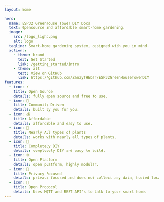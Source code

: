 ```yaml
---
layout: home

hero:
  name: ESP32 Greenhouse Tower DIY Docs
  text: Opensource and affordable smart-home gardening.
  image:
    src: /logo_light.png
    alt: logo
  tagline: Smart-home gardening system, designed with you in mind.
  actions:
    - theme: brand
      text: Get Started
      link: /getting_started/intro
    - theme: alt
      text: View on GitHub
      link: https://github.com/ZanzyTHEbar/ESP32GreenHouseTowerDIY
features:
  - icon: ⚡️
    title: Open Source
    details: fully open source and free to use.
  - icon: 🎉
    title: Community Driven
    details: built by you for you.
  - icon: 💰
    title: Affordable
    details: affordable and easy to use.
  - icon: 🌱
    title: Nearly All types of plants
    details: works with nearly all types of plants.
  - icon: 🔨
    title: Completely DIY
    details: completely DIY and easy to build.
  - icon: 🌐
    title: Open Platform
    details: open platform, highly modular.
  - icon: 🔏
    title: Privacy Focused
    details: privacy focused and does not collect any data, hosted locally.
  - icon: 📡
    title: Open Protocol
    details: Uses MQTT and REST API's to talk to your smart home.
---
```

